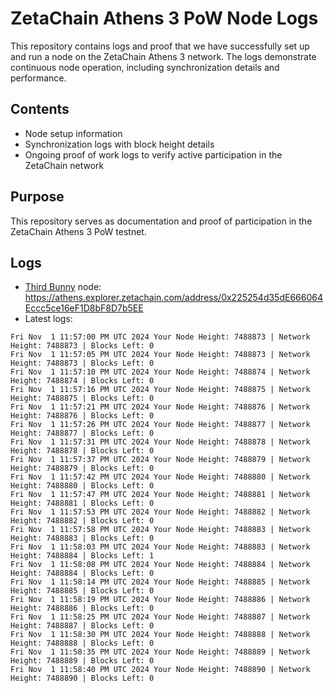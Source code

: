 # ZetaChain Athens 3 PoW Node Logs
This repository contains logs and proof that we have successfully set up and run a node on the ZetaChain Athens 3 network. The logs demonstrate continuous node operation, including synchronization details and performance.

## Contents
- Node setup information
- Synchronization logs with block height details
- Ongoing proof of work logs to verify active participation in the ZetaChain network

## Purpose
This repository serves as documentation and proof of participation in the ZetaChain Athens 3 PoW testnet.

## Logs

- [Third Bunny](https://thirdbunny.xyz/) node: https://athens.explorer.zetachain.com/address/0x225254d35dE666064Eccc5ce16eF1D8bF8D7b5EE
- Latest logs:
```
Fri Nov  1 11:57:00 PM UTC 2024 Your Node Height: 7488873 | Network Height: 7488873 | Blocks Left: 0
Fri Nov  1 11:57:05 PM UTC 2024 Your Node Height: 7488873 | Network Height: 7488873 | Blocks Left: 0
Fri Nov  1 11:57:10 PM UTC 2024 Your Node Height: 7488874 | Network Height: 7488874 | Blocks Left: 0
Fri Nov  1 11:57:16 PM UTC 2024 Your Node Height: 7488875 | Network Height: 7488875 | Blocks Left: 0
Fri Nov  1 11:57:21 PM UTC 2024 Your Node Height: 7488876 | Network Height: 7488876 | Blocks Left: 0
Fri Nov  1 11:57:26 PM UTC 2024 Your Node Height: 7488877 | Network Height: 7488877 | Blocks Left: 0
Fri Nov  1 11:57:31 PM UTC 2024 Your Node Height: 7488878 | Network Height: 7488878 | Blocks Left: 0
Fri Nov  1 11:57:37 PM UTC 2024 Your Node Height: 7488879 | Network Height: 7488879 | Blocks Left: 0
Fri Nov  1 11:57:42 PM UTC 2024 Your Node Height: 7488880 | Network Height: 7488880 | Blocks Left: 0
Fri Nov  1 11:57:47 PM UTC 2024 Your Node Height: 7488881 | Network Height: 7488881 | Blocks Left: 0
Fri Nov  1 11:57:53 PM UTC 2024 Your Node Height: 7488882 | Network Height: 7488882 | Blocks Left: 0
Fri Nov  1 11:57:58 PM UTC 2024 Your Node Height: 7488883 | Network Height: 7488883 | Blocks Left: 0
Fri Nov  1 11:58:03 PM UTC 2024 Your Node Height: 7488883 | Network Height: 7488884 | Blocks Left: 1
Fri Nov  1 11:58:08 PM UTC 2024 Your Node Height: 7488884 | Network Height: 7488884 | Blocks Left: 0
Fri Nov  1 11:58:14 PM UTC 2024 Your Node Height: 7488885 | Network Height: 7488885 | Blocks Left: 0
Fri Nov  1 11:58:19 PM UTC 2024 Your Node Height: 7488886 | Network Height: 7488886 | Blocks Left: 0
Fri Nov  1 11:58:25 PM UTC 2024 Your Node Height: 7488887 | Network Height: 7488887 | Blocks Left: 0
Fri Nov  1 11:58:30 PM UTC 2024 Your Node Height: 7488888 | Network Height: 7488888 | Blocks Left: 0
Fri Nov  1 11:58:35 PM UTC 2024 Your Node Height: 7488889 | Network Height: 7488889 | Blocks Left: 0
Fri Nov  1 11:58:40 PM UTC 2024 Your Node Height: 7488890 | Network Height: 7488890 | Blocks Left: 0
```
